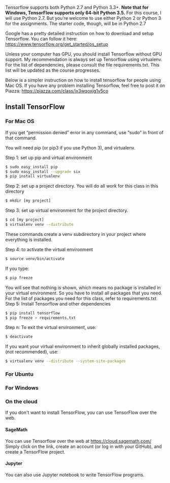 Tensorflow supports both Python 2.7 and Python 3.3+. <b>Note that for Windows, TensorFlow supports only 64-bit Python 3.5.</b>
For this course, I will use Python 2.7. But you’re welcome to use either Python 2 or Python 3 for the assignments. The starter code, though, will be in Python 2.7

Google has a pretty detailed instruction on how to download and setup Tensorflow. You can follow it here: https://www.tensorflow.org/get_started/os_setup

Unless your computer has GPU, you should install Tensorflow without GPU support. My recommendation is always set up Tensorflow using virtualenv. For the list of dependencies, please consult the file requirements.txt. This list will be updated as the course progresses.

Below is a simpler instruction on how to install tensorflow for people using Mac OS. If you have any problem installing Tensorflow, feel free to post it on Piazza: https://piazza.com/class/ix3wqoxjg1v5co

## Install TensorFlow<br>
### For Mac OS

If you get “permission denied” error in any command, use “sudo” in front of that command.

You will need pip (or pip3 if you use Python 3), and virtualenv.

Step 1: set up pip and virtual environment
```bash
$ sudo easy_install pip 
$ sudo easy_install --upgrade six
$ pip install virtualenv
```

Step 2: set up a project directory. You will do all work for this class in this directory
```bash
$ mkdir [my project]
```

Step 3: set up virtual environment for the project directory. 
```bash
$ cd [my project]
$ virtualenv venv --distribute
```
These commands create a venv subdirectory in your project where everything is installed.

Step 4: to activate the virtual environment 
```bash
$ source venv/bin/activate
```

If you type:
```bash
$ pip freeze
```

You will see that nothing is shown, which means no package is installed in your virtual environment. So you have to install all packages that you need. For the list of packages you need for this class, refer to requirements.txt
Step 5: Install Tensorflow and other dependencies
```bash
$ pip install tensorflow
$ pip freeze > requirements.txt
```

Step n: 
To exit the virtual environment, use:
```bash
$ deactivate
```

If you want your virtual environment to inherit globally installed packages, (not recommended), use:
```bash
$ virtualenv venv --distribute --system-site-packages
```
### For Ubuntu


### For Windows


### On the cloud
If you don't want to install TensorFlow, you can use TensorFlow over the web.

#### SageMath
You can use Tensorflow over the web at https://cloud.sagemath.com/
Simply click on the link, create an account (or log in with your GitHub), and create a TensorFlow project.

#### Jupyter
You can also use Jupyter notebook to write TensorFlow programs.

